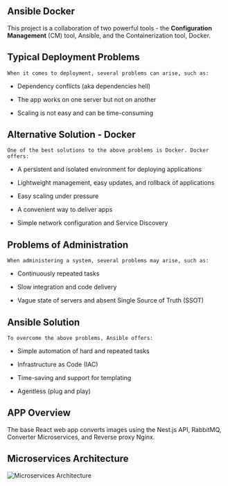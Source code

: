 ## Ansible Docker

This project is a collaboration of two powerful tools - the **Configuration Management** (CM) tool, Ansible, and the Containerization tool, Docker.

## Typical Deployment Problems

    When it comes to deployment, several problems can arise, such as:

* Dependency conflicts (aka dependencies hell)

* The app works on one server but not on another

* Scaling is not easy and can be time-consuming

## Alternative Solution - Docker

    One of the best solutions to the above problems is Docker. Docker offers:

* A persistent and isolated environment for deploying applications

* Lightweight management, easy updates, and rollback of applications

* Easy scaling under pressure

* A convenient way to deliver apps

* Simple network configuration and Service Discovery

## Problems of Administration

    When administering a system, several problems may arise, such as:

* Continuously repeated tasks

* Slow integration and code delivery

* Vague state of servers and absent Single Source of Truth (SSOT)

## Ansible Solution

    To overcome the above problems, Ansible offers:

* Simple automation of hard and repeated tasks

* Infrastructure as Code (IAC)

* Time-saving and support for templating

* Agentless (plug and play)

## APP Overview

The base React web app converts images using the Nest.js API, RabbitMQ, Converter Microservices, and Reverse proxy Nginx.

## Microservices Architecture

![Microservices Architecture](https://github.com/jokerwrld999/ansible-vagrant/blob/main/readme_src/microservices.png)
